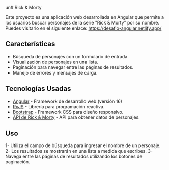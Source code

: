 un# Rick & Morty 

Este proyecto es una aplicación web desarrollada en Angular que permite a los usuarios buscar personajes de la serie "Rick & Morty" por su nombre. Puedes visitarlo en el siguiente enlace: https://desafio-angular.netlify.app/

## Características

- Búsqueda de personajes con un formulario de entrada.
- Visualización de personajes en una lista.
- Paginación para navegar entre las páginas de resultados.
- Manejo de errores y mensajes de carga.

## Tecnologías Usadas

- [Angular](https://angular.io/) - Framework de desarrollo web.(versión 16)
- [RxJS](https://rxjs.dev/) - Librería para programación reactiva.
- [Bootstrap](https://getbootstrap.com/) - Framework CSS para diseño responsivo.
- [API de Rick & Morty](https://rickandmortyapi.com/) - API para obtener datos de personajes.

## Uso

1- Utiliza el campo de búsqueda para ingresar el nombre de un personaje.
2- Los resultados se mostrarán en una lista a medida que escribes.
3- Navega entre las páginas de resultados utilizando los botones de paginación.

